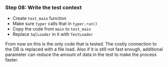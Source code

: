 ### Step 08: Write the test context

- Create `test_main` function
- Make sure `typer` calls that in `typer.run()`
- Copy the code from `main` to `test_main`
- Replace `SqlLoader` in it with `TestLoader`

From now on this is the only code that is tested. The costly connection to the DB is replaced with a file load. Also if it is still not fast enough, additional parameter can reduce the amount of data in the test to make the process faster.
